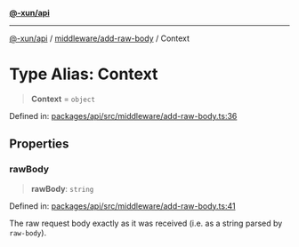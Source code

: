 [**@-xun/api**](../../../README.md)

***

[@-xun/api](../../../README.md) / [middleware/add-raw-body](../README.md) / Context

# Type Alias: Context

> **Context** = `object`

Defined in: [packages/api/src/middleware/add-raw-body.ts:36](https://github.com/Xunnamius/api-utils/blob/3e7489507eea9aa3d33b0bcc648e0389bef6f3f5/packages/api/src/middleware/add-raw-body.ts#L36)

## Properties

### rawBody

> **rawBody**: `string`

Defined in: [packages/api/src/middleware/add-raw-body.ts:41](https://github.com/Xunnamius/api-utils/blob/3e7489507eea9aa3d33b0bcc648e0389bef6f3f5/packages/api/src/middleware/add-raw-body.ts#L41)

The raw request body exactly as it was received (i.e. as a string parsed by
`raw-body`).
